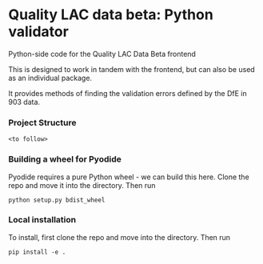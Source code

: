 # Quality LAC data beta: Python validator
Python-side code for the Quality LAC Data Beta frontend

This is designed to work in tandem with the frontend, but can also be used as an individual package.

It provides methods of finding the validation errors defined by the DfE in 903 data.

### Project Structure

```
<to follow>
```


### Building a wheel for Pyodide

Pyodide requires a pure Python wheel - we can build this here. Clone the repo and move it into the directory. Then run

```
python setup.py bdist_wheel
```

### Local installation

To install, first clone the repo and move into the directory. Then run

```
pip install -e .
```